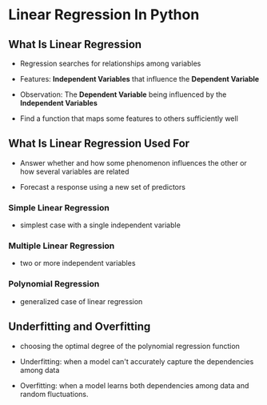 # Linear Regression In Python

## What Is Linear Regression

- Regression searches for relationships among variables

- Features: **Independent Variables** that influence the **Dependent Variable**

- Observation: The **Dependent Variable** being influenced by the **Independent Variables**

- Find a function that maps some features to others sufficiently well

## What Is Linear Regression Used For

- Answer whether and how some phenomenon influences the other or how several variables are related

- Forecast a response using a new set of predictors

### Simple Linear Regression

- simplest case with a single independent variable

### Multiple Linear Regression

- two or more independent variables

### Polynomial Regression

- generalized case of linear regression

## Underfitting and Overfitting

- choosing the optimal degree of the polynomial regression function

- Underfitting: when a model can't accurately capture the dependencies among data

- Overfitting: when a model learns both dependencies among data and random fluctuations.
